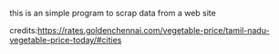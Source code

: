 
this is an simple program to scrap data from a web site


credits:https://rates.goldenchennai.com/vegetable-price/tamil-nadu-vegetable-price-today/#cities
